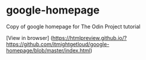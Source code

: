 # google-homepage
Copy of google homepage for The Odin Project tutorial

[View in browser] (https://htmlpreview.github.io/?https://github.com/itmightgetloud/google-homepage/blob/master/index.html)
